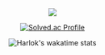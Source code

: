 <div align='center'>
<img src="https://capsule-render.vercel.app/api?type=waving&color=auto&height=200&section=header&text=HelloWook&fontSize=90" /><br/>

[![Solved.ac Profile](http://mazassumnida.wtf/api/generate_badge?boj=wookgod01)](https://solved.ac/wookgod01)
  
![Harlok's wakatime stats](https://github-readme-stats.vercel.app/api/wakatime?username=HelloWook\&layout=compact)

</div>
